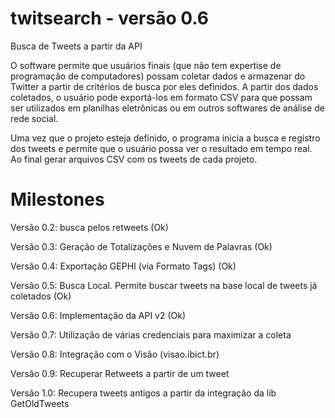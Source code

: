 # twitsearch - versão 0.6

Busca de Tweets a partir da API 

O software permite que usuários finais (que não tem expertise de programação de computadores) possam coletar dados e armazenar do Twitter a partir de critérios de busca por eles definidos. A partir dos dados coletados, o usuário pode exportá-los em formato CSV para que possam ser utilizados em planilhas eletrônicas ou em outros softwares de análise de rede social.

Uma vez que o projeto esteja definido, o programa inicia a busca e registro dos tweets e permite que o usuário possa ver o resultado em tempo real. Ao final gerar arquivos CSV com os tweets de cada projeto.

# Milestones

Versão 0.2: busca pelos retweets (Ok)

Versão 0.3: Geração de Totalizações e Nuvem de Palavras (Ok)

Versão 0.4: Exportação GEPHI (via Formato Tags) (Ok)

Versão 0.5: Busca Local. Permite buscar tweets na base local de tweets já coletados (Ok)

Versão 0.6: Implementação da API v2 (Ok)

Versão 0.7: Utilização de várias credenciais para maximizar a coleta

Versão 0.8: Integração com o Visão (visao.ibict.br)

Versão 0.9: Recuperar Retweets a partir de um tweet

Versão 1.0: Recupera tweets antigos a partir da integração da lib GetOldTweets


